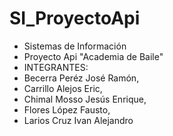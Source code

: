 # SI_ProyectoApi
- Sistemas de Información
- Proyecto Api "Academia de Baile"
- INTEGRANTES:
- Becerra Peréz José Ramón,
- Carrillo Alejos Eric,
- Chimal Mosso Jesús Enrique,
- Flores López Fausto,
- Larios Cruz Ivan Alejandro
